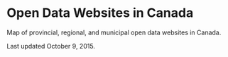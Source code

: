 # Open Data Websites in Canada
Map of provincial, regional, and municipal open data websites in Canada.

Last updated October 9, 2015.
